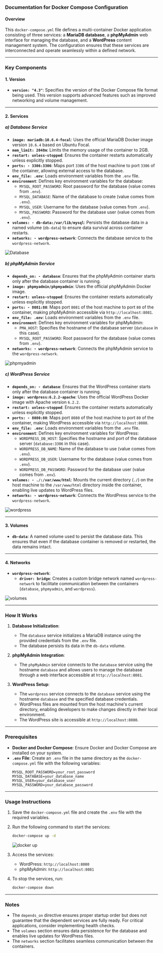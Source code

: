 ### Documentation for Docker Compose Configuration

#### Overview
This `docker-compose.yml` file defines a multi-container Docker application consisting of three services: a **MariaDB database**, a **phpMyAdmin** web interface for managing the database, and a **WordPress** content management system. The configuration ensures that these services are interconnected and operate seamlessly within a defined network.

---

### Key Components

#### 1. **Version**
   - **`version: "4.3"`**: Specifies the version of the Docker Compose file format being used. This version supports advanced features such as improved networking and volume management.

---

#### 2. **Services**

##### a) **Database Service**
   - **`image: mariadb:10.6.4-focal`**: Uses the official MariaDB Docker image version `10.6.4` based on Ubuntu Focal.
   - **`mem_limit: 2048m`**: Limits the memory usage of the container to 2GB.
   - **`restart: unless-stopped`**: Ensures the container restarts automatically unless explicitly stopped.
   - **`ports: - 3306:3306`**: Maps port `3306` of the host machine to port `3306` of the container, allowing external access to the database.
   - **`env_file: .env`**: Loads environment variables from the `.env` file.
   - **`environment`**: Defines key environment variables for the database:
     - `MYSQL_ROOT_PASSWORD`: Root password for the database (value comes from `.env`).
     - `MYSQL_DATABASE`: Name of the database to create (value comes from `.env`).
     - `MYSQL_USER`: Username for the database (value comes from `.env`).
     - `MYSQL_PASSWORD`: Password for the database user (value comes from `.env`).
   - **`volumes: - db-data:/var/lib/mysql`**: Persists the database data in a named volume (`db-data`) to ensure data survival across container restarts.
   - **`networks: - wordpress-network`**: Connects the database service to the `wordpress-network`.

   ![Database](<images/Database code.png>)


##### b) **phpMyAdmin Service**
   - **`depends_on: - database`**: Ensures that the phpMyAdmin container starts only after the database container is running.
   - **`image: phpmyadmin/phpmyadmin`**: Uses the official phpMyAdmin Docker image.
   - **`restart: unless-stopped`**: Ensures the container restarts automatically unless explicitly stopped.
   - **`ports: - 8081:80`**: Maps port `8081` of the host machine to port `80` of the container, making phpMyAdmin accessible via `http://localhost:8081`.
   - **`env_file: .env`**: Loads environment variables from the `.env` file.
   - **`environment`**: Defines key environment variables for phpMyAdmin:
     - `PMA_HOST`: Specifies the hostname of the database server (`database` in this case).
     - `MYSQL_ROOT_PASSWORD`: Root password for the database (value comes from `.env`).
   - **`networks: - wordpress-network`**: Connects the phpMyAdmin service to the `wordpress-network`.

   ![phpmyadmin](<images/phpmyadmin code.png>)


##### c) **WordPress Service**
   - **`depends_on: - database`**: Ensures that the WordPress container starts only after the database container is running.
   - **`image: wordpress:6.2.2-apache`**: Uses the official WordPress Docker image with Apache version `6.2.2`.
   - **`restart: unless-stopped`**: Ensures the container restarts automatically unless explicitly stopped.
   - **`ports: - 8080:80`**: Maps port `8080` of the host machine to port `80` of the container, making WordPress accessible via `http://localhost:8080`.
   - **`env_file: .env`**: Loads environment variables from the `.env` file.
   - **`environment`**: Defines key environment variables for WordPress:
     - `WORDPRESS_DB_HOST`: Specifies the hostname and port of the database server (`database:3306` in this case).
     - `WORDPRESS_DB_NAME`: Name of the database to use (value comes from `.env`).
     - `WORDPRESS_DB_USER`: Username for the database (value comes from `.env`).
     - `WORDPRESS_DB_PASSWORD`: Password for the database user (value comes from `.env`).
   - **`volumes: - ./:/var/www/html`**: Mounts the current directory (`./`) on the host machine to the `/var/www/html` directory inside the container, enabling live updates to WordPress files.
   - **`networks: - wordpress-network`**: Connects the WordPress service to the `wordpress-network`.

![wordpress](<images/wordpress code.png>)


---

#### 3. **Volumes**
   - **`db-data`**: A named volume used to persist the database data. This ensures that even if the database container is removed or restarted, the data remains intact.

---

#### 4. **Networks**
   - **`wordpress-network`**:
     - **`driver: bridge`**: Creates a custom bridge network named `wordpress-network` to facilitate communication between the containers (`database`, `phpmyadmin`, and `wordpress`).

![volumes](<images/Screenshot 2025-02-12 173636.png>)


---

### How It Works
1. **Database Initialization**:
   - The `database` service initializes a MariaDB instance using the provided credentials from the `.env` file.
   - The database persists its data in the `db-data` volume.

2. **phpMyAdmin Integration**:
   - The `phpMyAdmin` service connects to the `database` service using the hostname `database` and allows users to manage the database through a web interface accessible at `http://localhost:8081`.

3. **WordPress Setup**:
   - The `wordpress` service connects to the `database` service using the hostname `database` and the specified database credentials.
   - WordPress files are mounted from the host machine's current directory, enabling developers to make changes directly in their local environment.
   - The WordPress site is accessible at `http://localhost:8080`.

---

### Prerequisites
- **Docker and Docker Compose**: Ensure Docker and Docker Compose are installed on your system.
- **`.env` File**: Create an `.env` file in the same directory as the `docker-compose.yml` file with the following variables:
   ```env
   MYSQL_ROOT_PASSWORD=your_root_password
   MYSQL_DATABASE=your_database_name
   MYSQL_USER=your_database_user
   MYSQL_PASSWORD=your_database_password
   ```

---

### Usage Instructions
1. Save the `docker-compose.yml` file and create the `.env` file with the required variables.
2. Run the following command to start the services:
   ```bash
   docker-compose up -d
   ```

   ![docker up](<images/docker compose up.png>)

   
3. Access the services:
   - WordPress: `http://localhost:8080`
   - phpMyAdmin: `http://localhost:8081`
4. To stop the services, run:
   ```bash
   docker-compose down
   ```

---

### Notes
- The `depends_on` directive ensures proper startup order but does not guarantee that the dependent services are fully ready. For critical applications, consider implementing health checks.
- The `volumes` section ensures data persistence for the database and enables live updates for WordPress files.
- The `networks` section facilitates seamless communication between the containers.